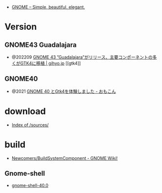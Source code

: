 - [GNOME – Simple, beautiful, elegant.](https://www.gnome.org/)

# Version
## GNOME43 Guadalajara
- @202209 [GNOME 43 ”Guadalajara”がリリース、主要コンポーネントの多くがGTK4に移植 | gihyo.jp](https://gihyo.jp/article/2022/09/daily-linux-220922)
[[gtk4]]

## GNOME40
- @2021 [GNOME 40 とGtk4を体験しました - おもこん](https://toshiocp.com/entry/2021/04/25/214250)

# download
- [Index of /sources/](https://download.gnome.org/sources/)

# build
- [Newcomers/BuildSystemComponent - GNOME Wiki!](https://wiki.gnome.org/Newcomers/BuildSystemComponent)

## Gnome-shell
- [gnome-shell-40.0](https://www.linuxfromscratch.org/blfs/view/cvs/gnome/gnome-shell.html)

